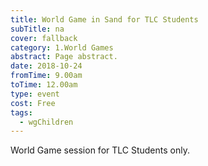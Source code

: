 ```yaml
---
title: World Game in Sand for TLC Students
subTitle: na
cover: fallback
category: 1.World Games
abstract: Page abstract.
date: 2018-10-24
fromTime: 9.00am
toTime: 12.00am
type: event
cost: Free
tags:
  - wgChildren
---
```


World Game session for TLC Students only.


